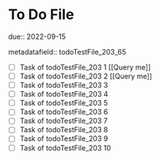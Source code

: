 # To Do File

due:: 2022-09-15

metadatafield:: todoTestFile_203_65

- [ ] Task of todoTestFile_203 1 [[Query me]]
- [ ] Task of todoTestFile_203 2 [[Query me]]
- [ ] Task of todoTestFile_203 3
- [ ] Task of todoTestFile_203 4
- [ ] Task of todoTestFile_203 5
- [ ] Task of todoTestFile_203 6
- [ ] Task of todoTestFile_203 7
- [ ] Task of todoTestFile_203 8
- [ ] Task of todoTestFile_203 9
- [ ] Task of todoTestFile_203 10